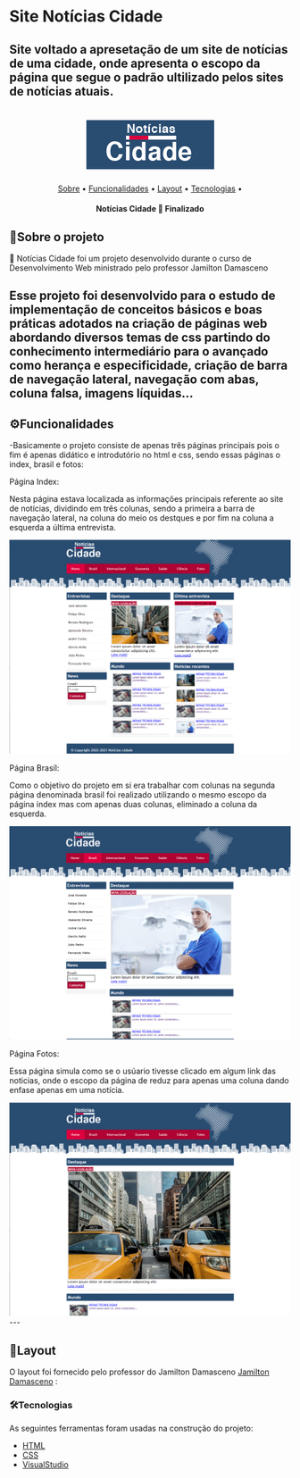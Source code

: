# Site Notícias Cidade
## Site voltado a apresetação de um site de notícias de uma cidade, onde apresenta o escopo da página que segue o padrão ultilizado pelos sites de notícias atuais.
<h1 align="center">
  <img title="Notícias Cidade" src="logo.png" />
</h1>

<p align="center">
 <a href="#sobre-o-projeto">Sobre</a> •
 <a href="#funcionalidades">Funcionalidades</a> •
 <a href="#layout">Layout</a> • 
 <a href="#tecnologias">Tecnologias</a> • 
</p>

<h4 align="center"> 
	 Notícias Cidade 📰 Finalizado
</h4>


## 📰Sobre o projeto

📰 Notícias Cidade foi um projeto desenvolvido durante o curso de Desenvolvimento Web ministrado pelo professor Jamilton Damasceno

Esse projeto foi desenvolvido para o estudo de implementação de conceitos básicos e boas práticas adotados na criação de páginas web abordando diversos temas de 
css partindo do conhecimento intermediário para o avançado como herança e especificidade, criação de barra de navegação lateral, navegação com abas, coluna falsa, 
imagens líquidas...
---

## ⚙Funcionalidades

-Basicamente o projeto consiste de apenas três páginas principais pois o fim é apenas didático e introdutório no html e css, sendo essas páginas o index, brasil e fotos:

  Página Index:
  
  Nesta página estava localizada as informações principais referente ao site de notícias, dividindo em três colunas, sendo a primeira a barra de navegação lateral, 
  na coluna do meio os destques e por fim na coluna a esquerda a última entrevista.
  
  <img title="Página principal" src="tela_principal.png" />
  
  Página Brasíl:
  
  Como o objetivo do projeto em si era trabalhar com colunas na segunda página denominada brasil foi realizado utilizando o mesmo escopo 
  da página index mas com apenas duas colunas, eliminado a coluna da esquerda.
  
  <img title="Página secundaria" src="tela_2colunas.png" />
  
  Página Fotos:

  Essa página simula como se o usúario tivesse clicado em algum link das noticias, onde o escopo da página de reduz para apenas uma coluna dando enfase apenas em uma notícia.
  
  <img title="Página terceira" src="tela_1coluna.png" />
  ---

## 🎨Layout

O layout foi fornecido pelo professor do Jamilton Damasceno 
[Jamilton Damasceno](https://www.linkedin.com/in/jamiltondamasceno/) :


### 🛠Tecnologias

As seguintes ferramentas foram usadas na construção do projeto:

- [HTML](https://www.w3schools.com/html/default.asp)
- [CSS](https://www.w3schools.com/css/)
- [VisualStudio](https://visualstudio.microsoft.com/pt-br/)
